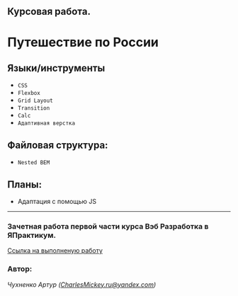 ## Курсовая работа. 

# Путешествие по России

## Языки/инструменты
* `CSS`
* `Flexbox`
* `Grid Layout`
* `Transition`
* `Calc`
* `Адаптивная верстка`

## Файловая структура:

* `Nested BEM`

## Планы:

* Адаптация с помощью JS
____________________________
### Зачетная работа первой части курса Вэб Разработка в ЯПрактикум. 

[Ссылка на выполненую работу](https://charlesmickey.github.io/russian-travel/)
 
### Автор:
*Чухненко Артур (CharlesMickey.ru@yandex.com)*
